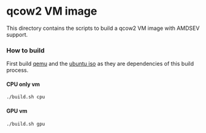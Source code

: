 # qcow2 VM image

This directory contains the scripts to build a qcow2 VM image with AMDSEV support.

### How to build
First build [qemu](../qemu/README.md) and the [ubuntu iso](../autoinstall_ubuntu/README.md) as they are dependencies of this build process.

#### CPU only vm
```bash
./build.sh cpu
```

#### GPU vm
```bash
./build.sh gpu
```